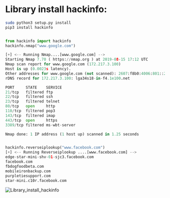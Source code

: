 # Library install hackinfo:
```bash
sudo python3 setup.py install 
pip3 install hackinfo
```


```python

from hackinfo import hackinfo 
hackinfo.nmap("www.google.com")

[+] <-- Running Nmap....[www.google.com] -->
Starting Nmap 7.70 ( https://nmap.org ) at 2019-08-15 17:12 UTC
Nmap scan report for www.google.com (172.217.3.100)
Host is up (0.0023s latency).
Other addresses for www.google.com (not scanned): 2607:f8b0:4006:801::2004
rDNS record for 172.217.3.100: lga34s18-in-f4.1e100.net

PORT     STATE    SERVICE
21/tcp   filtered ftp
22/tcp   filtered ssh
23/tcp   filtered telnet
80/tcp   open     http
110/tcp  filtered pop3
143/tcp  filtered imap
443/tcp  open     https
3389/tcp filtered ms-wbt-server

Nmap done: 1 IP address (1 host up) scanned in 1.25 seconds
```
```python

hackinfo.reverseiplookup("www.facebook.com")
[+] <-- Running Reverseiplookup ....[www.facebook.com] -->
edge-star-mini-shv-01-sjc3.facebook.com
facebook.com
fbdogfoodbeta.com
mobileironbackup.com
purpletiesupport.com
star-mini.c10r.facebook.com
```


![Library_install_hackinfo](https://www.upload.ee/image/10356700/hejab_Library_install_hackinfo.png)

